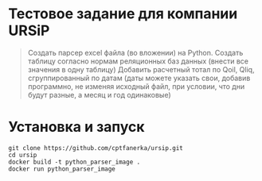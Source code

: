# Тестовое задание для компании URSiP
> Создать парсер excel файла (во вложении) на Python.
> Создать таблицу согласно нормам реляционных баз данных (внести все значения в одну таблицу)
> Добавить расчетный тотал по Qoil, Qliq, сгруппированный по датам (даты можете указать свои, добавив программно, не изменяя исходный файл, при условии, что дни будут разные, а месяц и год одинаковые)
# Установка и запуск
```
git clone https://github.com/cptfanerka/ursip.git
cd ursip
docker build -t python_parser_image .
docker run python_parser_image
```
